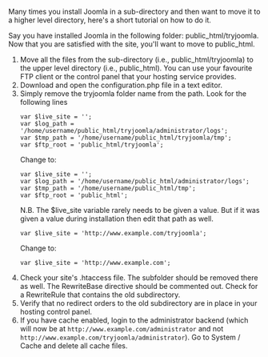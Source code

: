 <!-- Filename: Moving_the_site_among_directories/sub-directories / Display title: Moving Installation Directory -->

Many times you install Joomla in a sub-directory and then want to move
it to a higher level directory, here's a short tutorial on how to do it.

Say you have installed Joomla in the following folder:
public_html/tryjoomla. Now that you are satisfied with the site, you'll
want to move to public_html.

1. Move all the files from the sub-directory (i.e.,
    public_html/tryjoomla) to the upper level directory (i.e., public_html).
    You can use your favourite FTP client or the control panel that your
    hosting service provides.
2. Download and open the configuration.php file in a text editor.
3. Simply remove the tryjoomla folder name from the path. Look for the
    following lines
    ```
    var $live_site = '';
    var $log_path = '/home/username/public_html/tryjoomla/administrator/logs';
    var $tmp_path = '/home/username/public_html/tryjoomla/tmp';
    var $ftp_root = 'public_html/tryjoomla';
    ```
    Change to:
    ```
    var $live_site = '';
    var $log_path = '/home/username/public_html/administrator/logs';
    var $tmp_path = '/home/username/public_html/tmp';
    var $ftp_root = 'public_html';
    ```
    N.B. The \$live_site variable rarely needs to be given a value. But if
    it was given a value during installation then edit that path as well.
    ```
    var $live_site = 'http://www.example.com/tryjoomla';
    ```
    Change to:
    ```
    var $live_site = 'http://www.example.com';
    ```
4. Check your site's .htaccess file. The subfolder should be removed
    there as well. The RewriteBase directive should be commented out. Check
    for a RewriteRule that contains the old subdirectory.
5. Verify that no redirect orders to the old subdirectory are in place
    in your hosting control panel.
6. If you have cache enabled, login to the administrator backend (which
    will now be at `http://www.example.com/administrator` and not
    `http://www.example.com/tryjoomla/administrator`). Go to
    System / Cache and delete all cache files.
